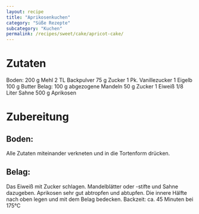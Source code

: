 ```yaml
---
layout: recipe
title: "Aprikosenkuchen"
category: "Süße Rezepte"
subcategory: "Kuchen"
permalink: /recipes/sweet/cake/apricot-cake/
---
```


# Zutaten
Boden:
200 g Mehl
2 TL Backpulver
75 g Zucker
1 Pk. Vanillezucker
1 Eigelb
100 g Butter
Belag:
100 g abgezogene Mandeln
50 g Zucker
1 Eiweiß
1/8 Liter Sahne
500 g Aprikosen

# Zubereitung
## Boden:
Alle Zutaten miteinander verkneten und in die Tortenform drücken.
## Belag:
Das Eiweiß mit Zucker schlagen. Mandelblätter oder -stifte und Sahne dazugeben.
Aprikosen sehr gut abtropfen und abtupfen. Die innere Hälfte nach oben legen und mit dem Belag bedecken.
Backzeit: ca. 45 Minuten bei 175°C

